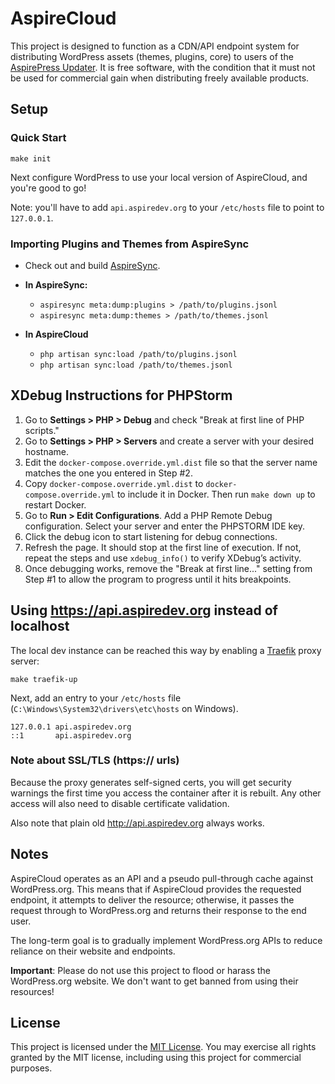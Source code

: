 # AspireCloud

This project is designed to function as a CDN/API endpoint system for distributing WordPress assets (themes, plugins, core) to users of the [AspirePress Updater](https://github.com/aspirepress/updater-plugin). It is free software, with the condition that it must not be used for commercial gain when distributing freely available products.

## Setup

### Quick Start

```
make init
```

Next configure WordPress to use your local version of AspireCloud, and you're good to go! 

Note: you'll have to add `api.aspiredev.org` to your `/etc/hosts` file to point to `127.0.0.1`.

### Importing Plugins and Themes from AspireSync

* Check out and build [AspireSync](https://github.com/aspirepress/AspireSync).  

* **In AspireSync:** 
  * `aspiresync meta:dump:plugins > /path/to/plugins.jsonl`
  * `aspiresync meta:dump:themes > /path/to/themes.jsonl`

* **In AspireCloud** 
  * `php artisan sync:load /path/to/plugins.jsonl`
  * `php artisan sync:load /path/to/themes.jsonl`


## XDebug Instructions for PHPStorm

1. Go to **Settings > PHP > Debug** and check "Break at first line of PHP scripts."
2. Go to **Settings > PHP > Servers** and create a server with your desired hostname.
3. Edit the `docker-compose.override.yml.dist` file so that the server name matches the one you entered in Step #2.
4. Copy `docker-compose.override.yml.dist` to `docker-compose.override.yml` to include it in Docker. Then run `make down up` to restart Docker.
5. Go to **Run > Edit Configurations**. Add a PHP Remote Debug configuration. Select your server and enter the PHPSTORM IDE key.
6. Click the debug icon to start listening for debug connections.
7. Refresh the page. It should stop at the first line of execution. If not, repeat the steps and use `xdebug_info()` to verify XDebug’s activity.
8. Once debugging works, remove the "Break at first line..." setting from Step #1 to allow the program to progress until it hits breakpoints.

## Using https://api.aspiredev.org instead of localhost

The local dev instance can be reached this way by enabling a [Traefik](https://hub.docker.com/_/traefik) proxy server:

    make traefik-up

Next, add an entry to your `/etc/hosts` file (`C:\Windows\System32\drivers\etc\hosts` on Windows).  

    127.0.0.1 api.aspiredev.org
    ::1       api.aspiredev.org

### Note about SSL/TLS (https:// urls)

Because the proxy generates self-signed certs, you will get security warnings the first time you access the container after it is rebuilt.
Any other access will also need to disable certificate validation.   

Also note that plain old http://api.aspiredev.org always works. 

## Notes

AspireCloud operates as an API and a pseudo pull-through cache against WordPress.org. This means that if AspireCloud provides the requested endpoint, it attempts to deliver the resource; otherwise, it passes the request through to WordPress.org and returns their response to the end user.

The long-term goal is to gradually implement WordPress.org APIs to reduce reliance on their website and endpoints.

**Important**: Please do not use this project to flood or harass the WordPress.org website. We don't want to get banned from using their resources!

## License

This project is licensed under the [MIT License](https://opensource.org/license/mit). You may exercise all rights granted by the MIT license, including using this project for commercial purposes.
